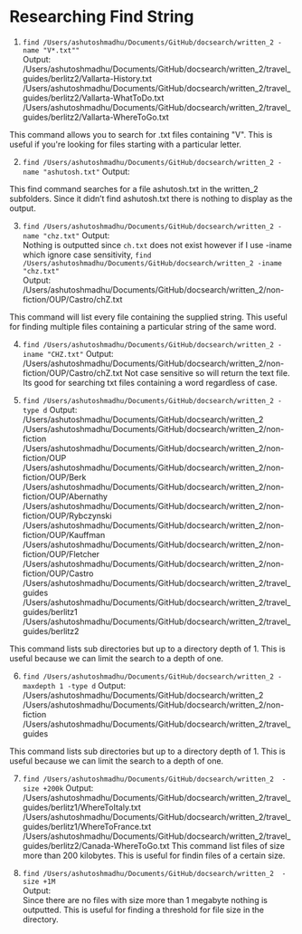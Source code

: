 # Researching Find String

1. ```find /Users/ashutoshmadhu/Documents/GitHub/docsearch/written_2 -name "V*.txt""```  
Output:    
/Users/ashutoshmadhu/Documents/GitHub/docsearch/written_2/travel_guides/berlitz2/Vallarta-History.txt
/Users/ashutoshmadhu/Documents/GitHub/docsearch/written_2/travel_guides/berlitz2/Vallarta-WhatToDo.txt
/Users/ashutoshmadhu/Documents/GitHub/docsearch/written_2/travel_guides/berlitz2/Vallarta-WhereToGo.txt

This command allows you to search for .txt files containing "V". This is useful if you're looking for files starting with a particular letter.

2. ```find /Users/ashutoshmadhu/Documents/GitHub/docsearch/written_2 -name "ashutosh.txt"```
Output:  


This find command searches for a file ashutosh.txt in the written_2 subfolders. Since it didn’t find ashutosh.txt there is nothing to display as the output. 


3. ```find /Users/ashutoshmadhu/Documents/GitHub/docsearch/written_2 -name "chz.txt"```
Output:    
Nothing is outputted since ```ch.txt``` does not exist however if I use -iname which ignore case sensitivity,
```find /Users/ashutoshmadhu/Documents/GitHub/docsearch/written_2 -iname "chz.txt"```  
Output:
/Users/ashutoshmadhu/Documents/GitHub/docsearch/written_2/non-fiction/OUP/Castro/chZ.txt

This command will list every file containing the supplied string. This useful for finding multiple files containing a particular string of the same word.

4. ```find /Users/ashutoshmadhu/Documents/GitHub/docsearch/written_2 -iname "CHZ.txt"```
Output:  
/Users/ashutoshmadhu/Documents/GitHub/docsearch/written_2/non-fiction/OUP/Castro/chZ.txt
Not case sensitive so will return the text file. Its good for searching txt files containing a word regardless of case. 

5. ```find /Users/ashutoshmadhu/Documents/GitHub/docsearch/written_2 -type d```
Output:   
/Users/ashutoshmadhu/Documents/GitHub/docsearch/written_2
/Users/ashutoshmadhu/Documents/GitHub/docsearch/written_2/non-fiction
/Users/ashutoshmadhu/Documents/GitHub/docsearch/written_2/non-fiction/OUP
/Users/ashutoshmadhu/Documents/GitHub/docsearch/written_2/non-fiction/OUP/Berk
/Users/ashutoshmadhu/Documents/GitHub/docsearch/written_2/non-fiction/OUP/Abernathy
/Users/ashutoshmadhu/Documents/GitHub/docsearch/written_2/non-fiction/OUP/Rybczynski
/Users/ashutoshmadhu/Documents/GitHub/docsearch/written_2/non-fiction/OUP/Kauffman
/Users/ashutoshmadhu/Documents/GitHub/docsearch/written_2/non-fiction/OUP/Fletcher
/Users/ashutoshmadhu/Documents/GitHub/docsearch/written_2/non-fiction/OUP/Castro
/Users/ashutoshmadhu/Documents/GitHub/docsearch/written_2/travel_guides
/Users/ashutoshmadhu/Documents/GitHub/docsearch/written_2/travel_guides/berlitz1
/Users/ashutoshmadhu/Documents/GitHub/docsearch/written_2/travel_guides/berlitz2

This command lists sub directories but up to a directory depth of 1. This is useful because we can limit the search to a depth of one.

6. ```find /Users/ashutoshmadhu/Documents/GitHub/docsearch/written_2 -maxdepth 1 -type d```
Output:    
/Users/ashutoshmadhu/Documents/GitHub/docsearch/written_2
/Users/ashutoshmadhu/Documents/GitHub/docsearch/written_2/non-fiction
/Users/ashutoshmadhu/Documents/GitHub/docsearch/written_2/travel_guides  

This command lists sub directories but up to a directory depth of 1. This is useful because we can limit the search to a depth of one.

7. ```find /Users/ashutoshmadhu/Documents/GitHub/docsearch/written_2  -size +200k```
Output:  
/Users/ashutoshmadhu/Documents/GitHub/docsearch/written_2/travel_guides/berlitz1/WhereToItaly.txt
/Users/ashutoshmadhu/Documents/GitHub/docsearch/written_2/travel_guides/berlitz1/WhereToFrance.txt
/Users/ashutoshmadhu/Documents/GitHub/docsearch/written_2/travel_guides/berlitz2/Canada-WhereToGo.txt
This command list files of size more than 200 kilobytes. This is useful for findin files of a certain size. 


8. ```find /Users/ashutoshmadhu/Documents/GitHub/docsearch/written_2  -size +1M```  
Output:  
Since there are no files with size more than 1 megabyte nothing is outputted. This is useful for finding a threshold for file size in the directory. 


 







